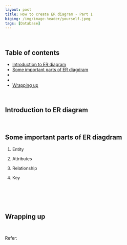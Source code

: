 ```yaml
---
layout: post
title: How to create ER diagram - Part 1
bigimg: /img/image-header/yourself.jpeg
tags: [Database]
---
```





<br>

## Table of contents
- [Introduction to ER diagram](#introduction-to-er-diagram)
- [Some important parts of ER diagdram](#some-important-parts-of-er-diagdram)
- []()
- []()
- [Wrapping up](#wrapping-up)


<br>

## Introduction to ER diagram






<br>

## Some important parts of ER diagdram

1. Entity




2. Attributes




3. Relationship




4. Key



<br>

## 





<br>

## Wrapping up




<br>

Refer:

[]()
